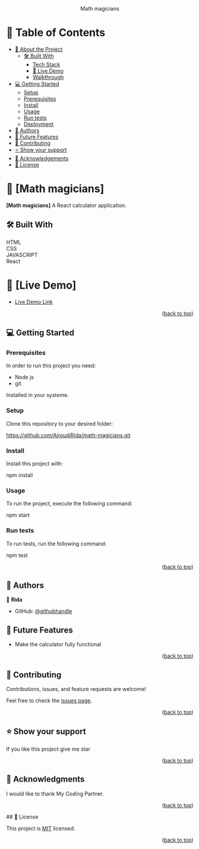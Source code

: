 <a name="readme-top"></a>

<div align="center">
  Math magicians
</div>

# 📗 Table of Contents
- [📖 About the Project](#about-project)
  - [🛠 Built With](#built-with)
    - [Tech Stack](#tech-stack)
    <!-- - [Key Features](#key-features) -->
    - [🚀 Live Demo](#live-demo)
    - [ Walkthrough](#walkthrough)
- [💻 Getting Started](#getting-started)
  - [Setup](#setup)
  - [Prerequisites](#prerequisites)
  - [Install](#install)
  - [Usage](#usage)
  - [Run tests](#run-tests)
  - [Deployment](#deployment)
- [👥 Authors](#authors)
- [🔭 Future Features](#future-features)
- [🤝 Contributing](#contributing)
- [⭐️ Show your support](#support)
- [🙏 Acknowledgements](#acknowledgements)
- [📝 License](#license)

# 📖 [Math magicians] <a name="SEA STAR Catch & Grill"></a>



**[Math magicians]** A React calculator application.

## 🛠 Built With <a name="Html&Css&js"></a>

  HTML <br>
  CSS <br>
  JAVASCRIPT <br>
  React


<!-- ### Key Features <a name="Add list"></a>

- 

<p align="right">(<a href="#readme-top">back to top</a>)</p> -->

# 📖 [Live Demo] <a name="SEA STAR Catch & Grill"></a>

- [Live Demo Link](https://math-magicians-mmuz.onrender.com/)

<p align="right">(<a href="#readme-top">back to top</a>)</p>

## 💻 Getting Started <a name="start-project"></a>

### Prerequisites

In order to run this project you need: 
- Node js
- git

Installed in your systeme.


### Setup

Clone this repository to your desired folder:

https://github.com/AjroudiRida/math-magicians.git

### Install

Install this project with:

npm install

### Usage

To run the project, execute the following command: 


npm start


### Run tests

To run tests, run the following command:


npm test

<p align="right">(<a href="#readme-top">back to top</a>)</p>



## 👥 Authors <a name="Ahmed"></a>

👤 **Rida**

- GitHub: [@githubhandle](https://github.com/AjroudiRida)


## 🔭 Future Features <a name="future-features"></a>

- Make the calculator fully functional

<p align="right">(<a href="#readme-top">back to top</a>)</p>


## 🤝 Contributing <a name="Microverse"></a>

Contributions, issues, and feature requests are welcome!

Feel free to check the [issues page](https://github.com/newtonah0/Capstone-Project2/issues).

<p align="right">(<a href="#readme-top">back to top</a>)</p>

## ⭐️ Show your support <a name="support"></a>

If you like this project give me star

<p align="right">(<a href="#readme-top">back to top</a>)</p>

## 🙏 Acknowledgments <a name="acknowledgements"></a>

I would like to thank My Coding Partner.

<p align="right">(<a href="#readme-top">back to top</a>)</p>
## 📝 License <a name="license"></a>

This project is [MIT](./LICENSE) licensed.

<p align="right">(<a href="#readme-top">back to top</a>)</p>